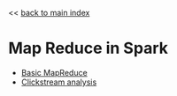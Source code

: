 << [back to main index](../README.md)

Map Reduce in Spark
======

* [Basic MapReduce](1-intro.md)
* [Clickstream analysis](2-clickstream.md)

